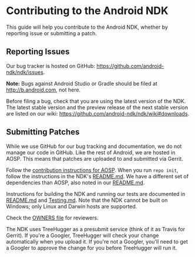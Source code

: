 Contributing to the Android NDK
===============================

This guide will help you contribute to the Android NDK, whether by reporting
issue or submitting a patch.

Reporting Issues
----------------

Our bug tracker is hosted on GitHub: https://github.com/android-ndk/ndk/issues.

**Note:** Bugs against Android Studio or Gradle should be filed at
http://b.android.com, not here.

Before filing a bug, check that you are using the latest version of the NDK. The
latest stable version and the preview release of the next stable version are
listed on our wiki: https://github.com/android-ndk/ndk/wiki#downloads.

Submitting Patches
------------------

While we use GitHub for our bug tracking and documentation, we do not manage our
code in GitHub. Like the rest of Android, we are hosted in AOSP. This means that
patches are uploaded to and submitted via Gerrit.

Follow the [contribution instructions for
AOSP](http://source.android.com/source/submit-patches.html). When you run `repo
init`, follow the instructions in the NDK's [README.md]. We have a different set
of dependencies than AOSP, also noted in our [README.md].

Instructions for building the NDK and running our tests are documented in
[README.md] and [Testing.md](docs/Testing.md). Note that the NDK cannot be built
on Windows; only Linux and Darwin hosts are supported.

Check the [OWNERS file](OWNERS) for reviewers.

The NDK uses TreeHugger as a presubmit service (think of it as Travis for
Gerrit). If you're a Googler, TreeHugger will check your change automatically
when you upload it. If you're not a Googler, you'll need to get a Googler to
approve the change for you before TreeHugger will run it.

[README.md]: README.md
